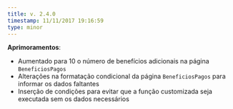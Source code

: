 ```yaml
---
title: v. 2.4.0
timestamp: 11/11/2017 19:16:59
type: minor
---
```


**Aprimoramentos**:
+ Aumentado para 10 o número de benefícios adicionais na página `BeneficiosPagos`
+ Alterações na formatação condicional da página `BeneficiosPagos` para informar os dados faltantes
+ Inserção de condições para evitar que a função customizada seja executada sem os dados necessários